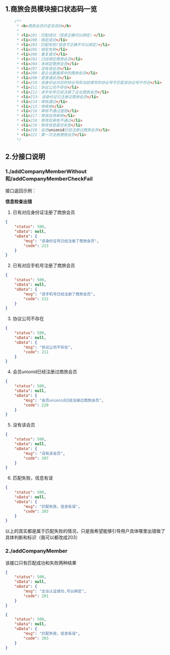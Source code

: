 ## 1.商旅会员模块接口状态码一览

```java
    /**
     * <h>商旅会员约定状态码</h>
     *
     * <li>201：匹配成功（信息正确可以绑定）</li>
     * <li>200：绑定成功</li>
     * <li>203：匹配失败(信息不正确不可以绑定)</li>
     * <li>205：绑定失败</li>
     * <li>206：重复提交</li>
     * <li>202：已经绑定商旅会员</li>
     * <li>204：未绑定商旅会员</li>
     * <li>207：没有该会员</li>
     * <li>209：是企业数据库中的商旅会员</li>
     * <li>208：是普通会员</li>
     * <li>210：该身份证对应的协议号和当前填写的协议号不匹配该协议号不存在</li>
     * <li>211：协议公司不存在</li>
     * <li>212：该手机号已经注册了企业商旅会员</li>
     * <li>213: 该身份证已注册过商旅会员</li>
     * <li>214：审核通过</li>
     * <li>215：待审核</li>
     * <li>216：审核不通过退回</li>
     * <li>217：修改后待审核</li>
     * <li>218：修改后审核不通过</li>
     * <li>219：修改信息提交失败</li>
     * <li>220：会员unionid已经注册过商旅会员</li>
     * <li>221：第一次注册商旅会员</li>
     */
```

## 2.分接口说明

### 1./addCompanyMemberWithout和/addCompanyMemberCheckFail

接口返回示例：

**信息检查出错**

1. 已有对应身份证注册了商旅会员
```json
{
    "status": 500,
    "sData": null,
    "oData": {
        "msg": "该身份证号已经注册了商旅会员",
        "code": 213
    }
}
```
2. 已有对应手机号注册了商旅会员
```json
{
    "status": 500,
    "sData": null,
    "oData": {
        "msg": "该手机号已经注册了商旅会员",
        "code": 212
    }
}
```
3. 协议公司不存在
```json
{
    "status": 500,
    "sData": null,
    "oData": {
        "msg": "协议公司不存在",
        "code": 211
    }
}
```
4. 会员unionid已经注册过商旅会员
```json
{
    "status": 500,
    "sData": null,
    "oData": {
        "msg": "会员unionid已经注册过商旅会员",
        "code": 220
    }
}
```
5. 没有该会员
```json
{
    "status": 500,
    "sData": null,
    "oData": {
        "msg": "没有该会员",
        "code": 207
    }
}
```
6. 匹配失败，信息有误
```json
{
    "status": 500,
    "sData": null,
    "oData": {
        "msg": "匹配失败，信息有误",
        "code": 203
    }
}
```

以上的其实都是属于匹配失败的情况，只是我希望能够引导用户具体哪里出错做了具体判断和标识（我可以都改成203）

### 2./addCompanyMember

该接口只有匹配成功和失败两种结果


```json
{
    "status": 500,
    "sData": null,
    "oData": {
        "msg": "企业认证成功,可以绑定",
        "code": 201
    }
}
```



```json
{
    "status": 500,
    "sData": null,
    "oData": {
        "msg": "匹配失败，信息有误",
        "code": 203
    }
}
```